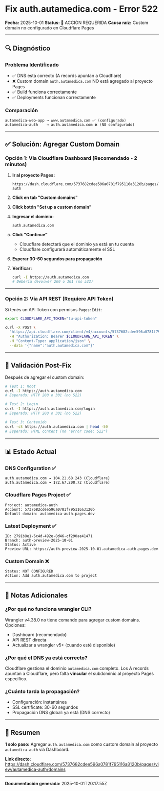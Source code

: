 # Fix auth.autamedica.com - Error 522

**Fecha:** 2025-10-01
**Status:** 🚨 ACCIÓN REQUERIDA
**Causa raíz:** Custom domain no configurado en Cloudflare Pages

---

## 🔍 Diagnóstico

### Problema Identificado
- ✅ DNS está correcto (A records apuntan a Cloudflare)
- ❌ Custom domain `auth.autamedica.com` NO está agregado al proyecto Pages
- ✅ Build funciona correctamente
- ✅ Deployments funcionan correctamente

### Comparación
```
autamedica-web-app → www.autamedica.com ✅ (configurado)
autamedica-auth    → auth.autamedica.com ❌ (NO configurado)
```

---

## ✅ Solución: Agregar Custom Domain

### Opción 1: Via Cloudflare Dashboard (Recomendado - 2 minutos)

1. **Ir al proyecto Pages:**
   ```
   https://dash.cloudflare.com/5737682cdee596a0781f795116a3120b/pages/view/autamedica-auth
   ```

2. **Click en tab "Custom domains"**

3. **Click botón "Set up a custom domain"**

4. **Ingresar el dominio:**
   ```
   auth.autamedica.com
   ```

5. **Click "Continue"**
   - Cloudflare detectará que el dominio ya está en tu cuenta
   - Cloudflare configurará automáticamente el SSL

6. **Esperar 30-60 segundos para propagación**

7. **Verificar:**
   ```bash
   curl -I https://auth.autamedica.com
   # Debería devolver 200 o 301 (no 522)
   ```

---

### Opción 2: Via API REST (Requiere API Token)

Si tenés un API Token con permisos `Pages:Edit`:

```bash
export CLOUDFLARE_API_TOKEN="tu-api-token"

curl -X POST \
  "https://api.cloudflare.com/client/v4/accounts/5737682cdee596a0781f795116a3120b/pages/projects/autamedica-auth/domains" \
  -H "Authorization: Bearer $CLOUDFLARE_API_TOKEN" \
  -H "Content-Type: application/json" \
  --data '{"name":"auth.autamedica.com"}'
```

---

## 🧪 Validación Post-Fix

Después de agregar el custom domain:

```bash
# Test 1: Root
curl -I https://auth.autamedica.com
# Esperado: HTTP 200 o 301 (no 522)

# Test 2: Login
curl -I https://auth.autamedica.com/login
# Esperado: HTTP 200 o 301 (no 522)

# Test 3: Contenido
curl -sS https://auth.autamedica.com | head -50
# Esperado: HTML content (no "error code: 522")
```

---

## 📊 Estado Actual

### DNS Configuration ✅
```
auth.autamedica.com → 104.21.68.243 (Cloudflare)
auth.autamedica.com → 172.67.200.72 (Cloudflare)
```

### Cloudflare Pages Project ✅
```
Project: autamedica-auth
Account: 5737682cdee596a0781f795116a3120b
Default domain: autamedica-auth.pages.dev
```

### Latest Deployment ✅
```
ID: 2791b8e1-5c4d-492e-8d46-cf290ae41471
Branch: auth-preview-2025-10-01
Status: Active
Preview URL: https://auth-preview-2025-10-01.autamedica-auth.pages.dev
```

### Custom Domain ❌
```
Status: NOT CONFIGURED
Action: Add auth.autamedica.com to project
```

---

## 📝 Notas Adicionales

### ¿Por qué no funciona wrangler CLI?

Wrangler v4.38.0 no tiene comando para agregar custom domains. Opciones:
- Dashboard (recomendado)
- API REST directa
- Actualizar a wrangler v5+ (cuando esté disponible)

### ¿Por qué el DNS ya está correcto?

Cloudflare gestiona el dominio `autamedica.com` completo. Los A records apuntan a Cloudflare, pero falta **vincular** el subdominio al proyecto Pages específico.

### ¿Cuánto tarda la propagación?

- Configuración: instantánea
- SSL certificate: 30-60 segundos
- Propagación DNS global: ya está (DNS correcto)

---

## 🎯 Resumen

**1 solo paso:** Agregar `auth.autamedica.com` como custom domain al proyecto `autamedica-auth` via Dashboard.

**Link directo:**
https://dash.cloudflare.com/5737682cdee596a0781f795116a3120b/pages/view/autamedica-auth/domains

---

**Documentación generada:** 2025-10-01T20:17:55Z
